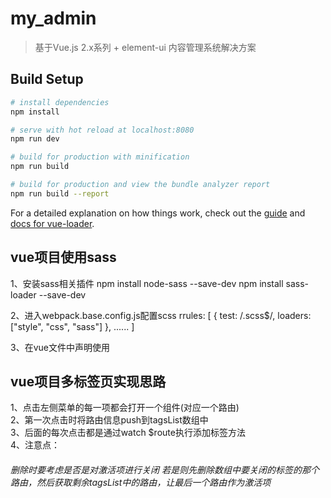 # my_admin

> 基于Vue.js 2.x系列 + element-ui 内容管理系统解决方案

## Build Setup

``` bash
# install dependencies
npm install

# serve with hot reload at localhost:8080
npm run dev

# build for production with minification
npm run build

# build for production and view the bundle analyzer report
npm run build --report
```

For a detailed explanation on how things work, check out the [guide](http://vuejs-templates.github.io/webpack/) and [docs for vue-loader](http://vuejs.github.io/vue-loader).

## vue项目使用sass

1、安装sass相关插件 
npm install node-sass --save-dev
npm install sass-loader --save-dev

2、进入webpack.base.config.js配置scss
rrules: [
     {
        test: /\.scss$/,
        loaders: ["style", "css", "sass"]
      },
      ......
]

3、在vue文件中声明使用
<style lang="scss" rel="stylesheet/scss"></style>

## vue项目多标签页实现思路
1、点击左侧菜单的每一项都会打开一个组件(对应一个路由)<br> 
2、第一次点击时将路由信息push到tagsList数组中 <br>
3、后面的每次点击都是通过watch $route执行添加标签方法 <br>
4、注意点：
<h6>删除时要考虑是否是对激活项进行关闭 若是则先删除数组中要关闭的标签的那个路由，然后获取剩余tagsList中的路由，让最后一个路由作为激活项</h6>
